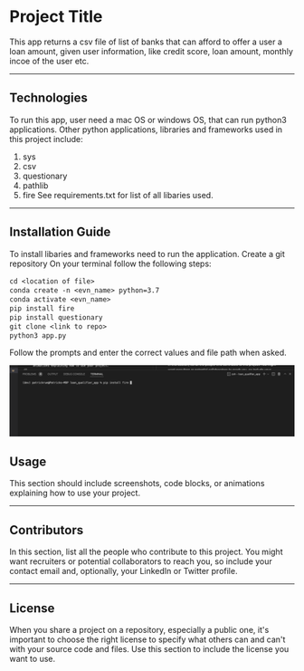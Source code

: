 # Project Title

This app returns a csv file of list of banks that can afford to offer a user a loan amount, given user information, like credit score, loan amount, monthly incoe of the user etc.

---

## Technologies
To run this app, user need a mac OS or windows OS, that can run python3 applications. Other python applications, libraries and frameworks used in this project include:
1. sys 
2. csv 
3. questionary
4. pathlib
5. fire 
See requirements.txt for list of all libaries used.

---

## Installation Guide

To install libaries and frameworks need to run the application. 
Create a git repository
On your terminal follow the following steps:
    
    cd <location of file>
    conda create -n <evn_name> python=3.7 
    conda activate <evn_name>
    pip install fire 
    pip install questionary
    git clone <link to repo>
    python3 app.py

Follow the prompts and enter the correct values and file path when asked. 

![Http install fire](images/install_fire.jpg)




## Usage

This section should include screenshots, code blocks, or animations explaining how to use your project.

---

## Contributors

In this section, list all the people who contribute to this project. You might want recruiters or potential collaborators to reach you, so include your contact email and, optionally, your LinkedIn or Twitter profile.

---

## License

When you share a project on a repository, especially a public one, it's important to choose the right license to specify what others can and can't with your source code and files. Use this section to include the license you want to use.
